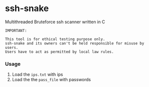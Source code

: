 #  ssh-snake
Multithreaded Bruteforce ssh scanner written in C

```
IMPORTANT:

This tool is for ethical testing purpose only.
ssh-snake and its owners can't be held responsible for misuse by users.
Users have to act as permitted by local law rules.
````


### Usage

1. Load the `ips.txt` with ips
2. Load the the `pass_file` with passwords
